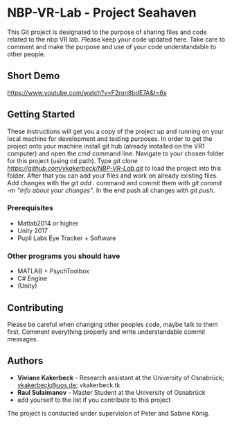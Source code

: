﻿# NBP-VR-Lab - Project Seahaven

This Git project is designated to the purpose of sharing files and code related to the nbp VR lab. Please keep your code updated here. Take care to comment and make the purpose and use of your code understandable to other people.

## Short Demo
https://www.youtube.com/watch?v=F2rqn8bdE7A&t=6s


## Getting Started

These instructions will get you a copy of the project up and running on your local machine for development and testing purposes. In order to get the project onto your machine install git hub (already installed on the VR1 computer) and open the cmd command line. Navigate to your chosen folder for this project (using cd path). Type *git clone https://github.com/vkakerbeck/NBP-VR-Lab.git* to load the project into this folder. After that you can add your files and work on already existing files. Add changes with the *git add .* command and commit them with *git commit -m "info about your changes"*. In the end push all changes with *git push*.

### Prerequisites
* Matlab2014 or higher
* Unity 2017
* Pupil Labs Eye Tracker + Software

### Other programs you should have
* MATLAB + PsychToolbox
* C# Engine
* (Unity)

## Contributing

Please be careful when changing other peoples code, maybe talk to them first. Comment everything properly and write understandable commit messages.


## Authors

* **Viviane Kakerbeck** - Research assistant at the University of Osnabrück; vkakerbeck@uos.de; vkakerbeck.tk
* **Raul Sulaimanov** - Master Student at the University of Osnabrück
* add yourself to the list if you contribute to this project

The project is conducted under supervision of Peter and Sabine König.
